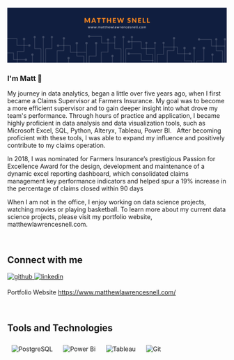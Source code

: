 ![Matt's GitHub Banner](https://github.com/MatthewLSnell/MatthewLSnell/blob/main/Github%20Banner.png)

### I'm Matt 👋

My journey in data analytics, began a little over five years ago, when I first became a Claims Supervisor at Farmers Insurance. My goal was to become a more efficient supervisor and to gain deeper insight into what drove my team's performance. Through hours of practice and application, I became highly proficient in data analysis and data visualization tools, such as Microsoft Excel, SQL, Python, Alteryx, Tableau, Power BI.   After becoming proficient with these tools, I was able to expand my influence and positively contribute to my claims operation. 

In 2018, I was nominated for Farmers Insurance’s prestigious Passion for Excellence Award for the design, development and maintenance of a dynamic excel reporting dashboard, which consolidated claims management key performance indicators and helped spur a 19% increase in the percentage of claims closed within 90 days

When I am not in the office, I enjoy working on data science projects, watching movies or playing basketball.  To learn more about my current data science projects, please visit my portfolio website, matthewlawrencesnell.com. </div>  


<p>&nbsp;</p>

## Connect with me  
<a href="https://github.com/MatthewLSnell" target="_blank">
<img src=https://img.shields.io/badge/github-%2324292e.svg?&style=for-the-badge&logo=github&logoColor=white alt=github style="margin-bottom: 5px;" />
</a>
<a href="https://linkedin.com/in/matthewsnell" target="_blank">
<img src=https://img.shields.io/badge/linkedin-%231E77B5.svg?&style=for-the-badge&logo=linkedin&logoColor=white alt=linkedin style="margin-bottom: 5px;" />
</a>  
</div>  

Portfolio Website
https://www.matthewlawrencesnell.com/

<p>&nbsp;</p>

## Tools and Technologies 
<img style="margin: 10px" src="https://profilinator.rishav.dev/skills-assets/postgresql-original-wordmark.svg" alt="PostgreSQL" height="50" />  <img style="margin: 10px" src="https://profilinator.rishav.dev/skills-assets/powerbi.png" alt="Power Bi" height="50" /> <img style="margin: 10px" src="https://profilinator.rishav.dev/skills-assets/tableau.svg" alt="Tableau" height="50" /> <img style="margin: 10px" src="https://profilinator.rishav.dev/skills-assets/git-scm-icon.svg" alt="Git" height="50" />  




</td><td valign="top" width="33%">



</td></tr></table>  

<br/>  



